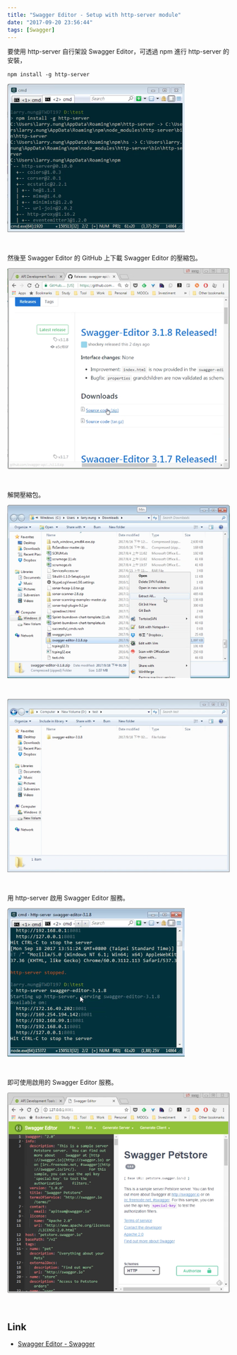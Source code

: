 ```yaml
---
title: "Swagger Editor - Setup with http-server module"
date: "2017-09-20 23:56:44"
tags: [Swagger]
---
```



要使用 http-server 自行架設 Swagger Editor，可透過 npm 進行 http-server 的安裝，  
<!-- More -->

    npm install -g http-server

![1.png](1.png)

<br/>


然後至 Swagger Editor 的 GitHub 上下載 Swagger Editor 的壓縮包。  

![2.png](2.png)

<br/>


解開壓縮包。  

![3.png](3.png)

<br/>



![4.png](4.png)

<br/>


用 http-server 啟用 Swagger Editor 服務。  

![5.png](5.png)

<br/>


即可使用啟用的 Swagger Editor 服務。  

![6.png](6.png)

<br/>


Link
----
* [Swagger Editor - Swagger](https://swagger.io/swagger-editor/)
